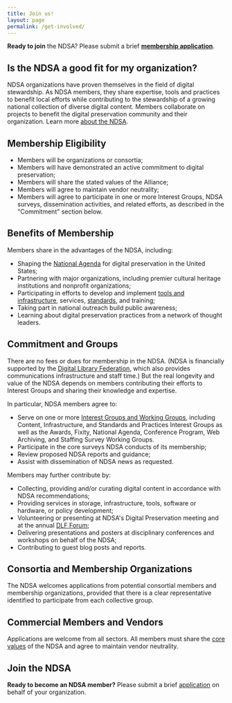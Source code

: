 ```yaml
---
title: Join us!
layout: page
permalink: /get-involved/
---
```


**Ready to join** the NDSA? Please submit a brief **[membership application](https://docs.google.com/forms/d/1hcndPYdqRjcTyaq0dP3uZZzg2nKG35mC6xUZIBl9e_U/viewform)**.


## Is the NDSA a good fit for my organization?
NDSA organizations have proven themselves in the field of digital stewardship. As NDSA members, they share expertise, tools and practices to benefit local efforts while contributing to the stewardship of a growing national collection of diverse digital content. Members collaborate on projects to benefit the digital preservation community and their organization. Learn more [about the NDSA](/about/).

## Membership Eligibility

- Members will be organizations or consortia;
- Members will have demonstrated an active commitment to digital preservation;
- Members will share the stated values of the Alliance;
- Members will agree to maintain vendor neutrality;
- Members will agree to participate in one or more Interest Groups, NDSA surveys, dissemination activities, and related efforts, as described in the "Commitment" section below.

## Benefits of Membership
Members share in the advantages of the NDSA, including:

- Shaping the [National Agenda](/national-agenda/) for digital preservation in the United States;
- Partnering with major organizations, including premier cultural heritage institutions and nonprofit organizations;
- Participating in efforts to develop and implement [tools and infrastructure](/working-groups/infrastructure/), services, [standards](/working-groups/standards-and-practices/), and training;
- Taking part in national outreach build public awareness;
- Learning about digital preservation practices from a network of thought leaders.

## Commitment and Groups
There are no fees or dues for membership in the NDSA. (NDSA is financially supported by the [Digital Library Federation](https://www.diglib.org/), which also provides communications infrastructure and staff time.) But the real longevity and value of the NDSA depends on members contributing their efforts to Interest Groups and sharing their knowledge and expertise.

In particular, NDSA members agree to:

- Serve on one or more [Interest Groups and Working Groups](/working-groups/), including Content, Infrastructure, and Standards and Practices Interest Groups as well as the Awards, Fixity, National Agenda, Conference Program, Web Archiving, and Staffing Survey Working Groups.
- Participate in the core surveys NDSA conducts of its membership;
- Review proposed NDSA reports and guidance;
- Assist with dissemination of NDSA news as requested.

Members may further contribute by:

- Collecting, providing and/or curating digital content in accordance with NDSA recommendations;
- Providing services in storage, infrastructure, tools, software or hardware, or policy development;
- Volunteering or presenting at NDSA's Digital Preservation meeting and at the annual [DLF Forum](https://www.diglib.org/forums);
- Delivering presentations and posters at disciplinary conferences and workshops on behalf of the NDSA;
- Contributing to guest blog posts and reports.

## Consortia and Membership Organizations
The NDSA welcomes applications from potential consortial members and membership organizations, provided that there is a clear representative identified to participate from each collective group.

## Commercial Members and Vendors
Applications are welcome from all sectors. All members must share the [core values](/values/) of the NDSA and agree to maintain vendor neutrality.

## Join the NDSA
**Ready to become an NDSA member?** Please submit a brief [ application](https://docs.google.com/forms/d/1hcndPYdqRjcTyaq0dP3uZZzg2nKG35mC6xUZIBl9e_U/viewform) on behalf of your organization.
